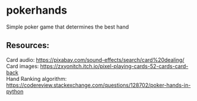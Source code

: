 # pokerhands
Simple poker game that determines the best hand

## Resources:
Card audio: https://pixabay.com/sound-effects/search/card%20dealing/  
Card images: https://zxyonitch.itch.io/pixel-playing-cards-52-cards-card-back  
Hand Ranking algorithm: https://codereview.stackexchange.com/questions/128702/poker-hands-in-python  